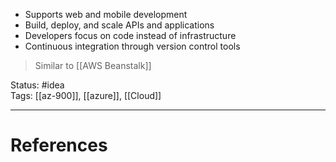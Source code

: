 - Supports web and mobile development
- Build, deploy, and scale APIs and applications
- Developers focus on code instead of infrastructure
- Continuous integration through version control tools

> Similar to [[AWS Beanstalk]]

Status: #idea  
Tags: [[az-900]], [[azure]], [[Cloud]]  

---
# References